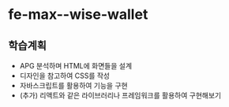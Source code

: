 # fe-max--wise-wallet

## 학습계획
- APG 분석하며 HTML에 화면들을 설계
- 디자인을 참고하여 CSS를 작성
- 자바스크립트를 활용하여 기능을 구현
- (추가) 리액트와 같은 라이브러리나 프레임워크를 활용하여 구현해보기